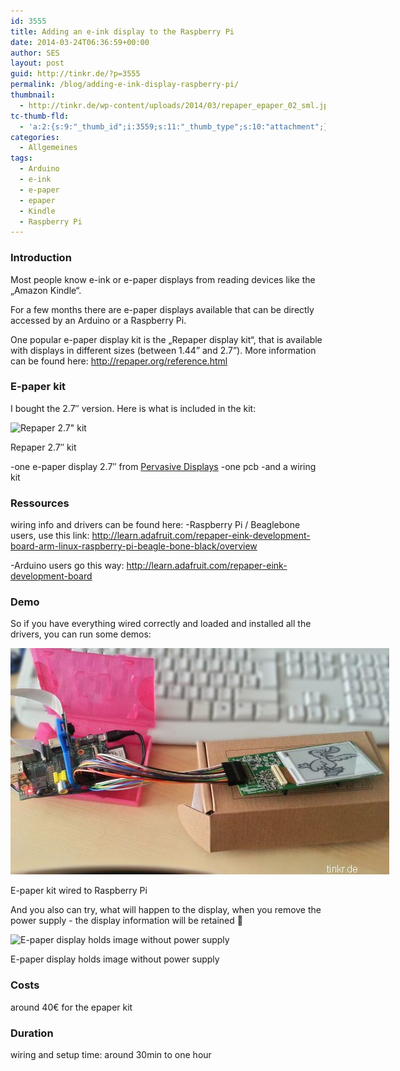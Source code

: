 ```yaml
---
id: 3555
title: Adding an e-ink display to the Raspberry Pi
date: 2014-03-24T06:36:59+00:00
author: SES
layout: post
guid: http://tinkr.de/?p=3555
permalink: /blog/adding-e-ink-display-raspberry-pi/
thumbnail:
  - http://tinkr.de/wp-content/uploads/2014/03/repaper_epaper_02_sml.jpg
tc-thumb-fld:
  - 'a:2:{s:9:"_thumb_id";i:3559;s:11:"_thumb_type";s:10:"attachment";}'
categories:
  - Allgemeines
tags:
  - Arduino
  - e-ink
  - e-paper
  - epaper
  - Kindle
  - Raspberry Pi
---
```

### Introduction

Most people know e-ink or e-paper displays from reading devices like the &#8222;Amazon Kindle&#8220;.

For a few months there are e-paper displays available that can be directly accessed by an Arduino or a Raspberry Pi.

One popular e-paper display kit is the &#8222;Repaper display kit&#8220;, that is available with displays in different sizes (between 1.44” and 2.7”).
More information can be found here: <http://repaper.org/reference.html>

### E-paper kit

I bought the 2.7&#8243; version. Here is what is included in the kit:


<div id="attachment_3556" style="width: 616px" class="wp-caption alignnone">
  <img aria-describedby="caption-attachment-3556" loading="lazy" src="/assets/2014/03/repaper_epaper_01.jpg" alt="Repaper 2.7&quot; kit" width="606" height="455" class="size-full wp-image-3556" srcset="/assets/2014/03/repaper_epaper_01.jpg 606w, /assets/2014/03/repaper_epaper_01-240x180.jpg 240w" sizes="(max-width: 606px) 100vw, 606px" />

  <p id="caption-attachment-3556" class="wp-caption-text">
    Repaper 2.7&#8243; kit
  </p>
</div>

-one e-paper display 2.7&#8243; from [Pervasive Displays](http://www.pervasivedisplays.com/)
-one pcb
-and a wiring kit

### Ressources

wiring info and drivers can be found here:
-Raspberry Pi / Beaglebone users, use this link:
<http://learn.adafruit.com/repaper-eink-development-board-arm-linux-raspberry-pi-beagle-bone-black/overview>

-Arduino users go this way:
<http://learn.adafruit.com/repaper-eink-development-board>

### Demo

So if you have everything wired correctly and loaded and installed all the drivers, you can run some demos:

<div id="attachment_3559" style="width: 616px" class="wp-caption alignnone">
  <img aria-describedby="caption-attachment-3559" loading="lazy" src="/assets/2014/03/repaper_epaper_03.jpg" alt="E-paper kit wired to Raspberry Pi" width="606" height="362" class="size-full wp-image-3559" />

  <p id="caption-attachment-3559" class="wp-caption-text">
    E-paper kit wired to Raspberry Pi
  </p>
</div>

And you also can try, what will happen to the display, when you remove the power supply - the display information will be retained 🙂


<div id="attachment_3557" style="width: 616px" class="wp-caption alignnone">
  <img aria-describedby="caption-attachment-3557" loading="lazy" src="/assets/2014/03/repaper_epaper_02.jpg" alt="E-paper display holds image without power supply" width="606" height="455" class="size-full wp-image-3557" srcset="/assets/2014/03/repaper_epaper_02.jpg 606w, /assets/2014/03/repaper_epaper_02-240x180.jpg 240w" sizes="(max-width: 606px) 100vw, 606px" />

  <p id="caption-attachment-3557" class="wp-caption-text">
    E-paper display holds image without power supply
  </p>
</div>

### Costs

around 40€ for the epaper kit

### Duration

wiring and setup time: around 30min to one hour
